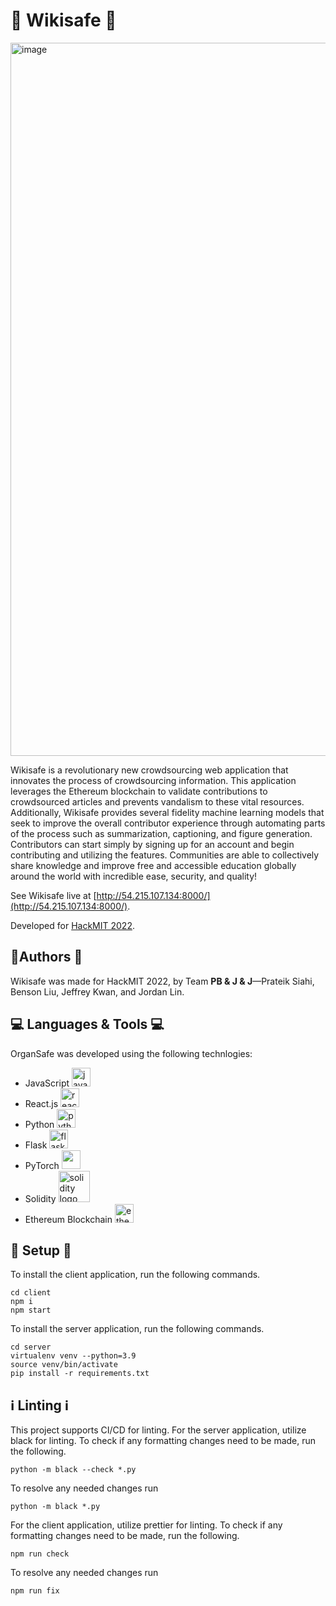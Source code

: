 # 📕 Wikisafe 📕

<img width="1141" alt="image" src="https://user-images.githubusercontent.com/67720812/193449380-4fcea915-08f8-4121-8951-09c16428f45f.png">

Wikisafe is a revolutionary new crowdsourcing web application that innovates the process of crowdsourcing information. This application leverages the Ethereum blockchain to validate contributions to crowdsourced articles and prevents vandalism to these vital resources. Additionally, Wikisafe provides several fidelity machine learning models that seek to improve the overall contributor experience through automating parts of the process such as summarization, captioning, and figure generation. Contributors can start simply by signing up for an account and begin contributing and utilizing the features. Communities are able to collectively share knowledge and improve free and accessible education globally around the world with incredible ease, security, and quality!

See Wikisafe live at [http://54.215.107.134:8000/](http://54.215.107.134:8000/).

Developed for [HackMIT 2022](https://hackmit.org/).

## 📝Authors 📝
Wikisafe  was made for HackMIT 2022, by Team **PB & J & J**&mdash;Prateik Siahi, Benson Liu, Jeffrey Kwan, and Jordan Lin.

## 💻 Languages & Tools 💻

OrganSafe was developed using the following technlogies:
- JavaScript <img src="https://seeklogo.com/images/J/javascript-logo-8892AEFCAC-seeklogo.com.png" alt="javascript logo" width="30px"/>
- React.js <img src="https://cdn4.iconfinder.com/data/icons/logos-3/600/React.js_logo-512.png" alt="react.js logo" width="30px"/>
- Python <img src="https://upload.wikimedia.org/wikipedia/commons/thumb/c/c3/Python-logo-notext.svg/1200px-Python-logo-notext.svg.png" alt="python logo" width="30px"/>
- Flask <img src="https://miro.medium.com/max/438/1*0G5zu7CnXdMT9pGbYUTQLQ.png" alt="flask logo" height="30px"/>
- PyTorch <img src="https://pytorch.org/assets/images/pytorch-logo.png" height="30px"/>
- Solidity <img src="https://www.logosvgpng.com/wp-content/uploads/2018/10/solidity-logo-vector.png" alt="solidity logo" width="50px"/>
- Ethereum Blockchain <img src="https://d33wubrfki0l68.cloudfront.net/fcd4ecd90386aeb50a235ddc4f0063cfbb8a7b66/4295e/static/bfc04ac72981166c740b189463e1f74c/40129/eth-diamond-black-white.jpg" alt="ethereum logo" width="30px"/>

## 🔨 Setup 🔨

To install the client application, run the following commands.

```
cd client
npm i
npm start
```

To install the server application, run the following commands.
```
cd server
virtualenv venv --python=3.9
source venv/bin/activate
pip install -r requirements.txt
```

## ℹ Linting ℹ
This project supports CI/CD for linting. For the server application, utilize black for linting. To check if any formatting changes need to be made, run the following.

```
python -m black --check *.py
```

To resolve any needed changes run
```
python -m black *.py
```

For the client application, utilize prettier for linting. To check if any formatting changes need to be made, run the following.

```
npm run check
```

To resolve any needed changes run
```
npm run fix
```
